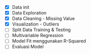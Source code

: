 - [x] Data init
- [x] Data Exploration
- [x] Data Cleaning - Missing Value
- [x] Visualization - Outliers
- [ ] Split Data Training & Testing
- [ ] Multivariable Regression
- [ ] Model Fit menggunakan R-Squared
- [ ] Evaluasi Model
